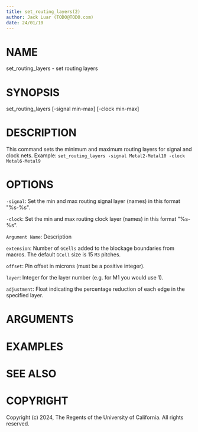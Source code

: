 ```yaml
---
title: set_routing_layers(2)
author: Jack Luar (TODO@TODO.com)
date: 24/01/10
---
```


# NAME

set_routing_layers - set routing layers

# SYNOPSIS

set_routing_layers 
    [-signal min-max]
    [-clock min-max]


# DESCRIPTION

This command sets the minimum and maximum routing layers for signal and clock nets.
Example: `set_routing_layers -signal Metal2-Metal10 -clock Metal6-Metal9`

# OPTIONS

`-signal`:  Set the min and max routing signal layer (names) in this format "%s-%s".

`-clock`:  Set the min and max routing clock layer (names) in this format "%s-%s".

`Argument Name`:  Description

`extension`:  Number of `GCells` added to the blockage boundaries from macros. The default `GCell` size is 15 `M3` pitches.

`offset`:  Pin offset in microns (must be a positive integer).

`layer`:  Integer for the layer number (e.g. for M1 you would use 1).

`adjustment`:  Float indicating the percentage reduction of each edge in the specified layer.

# ARGUMENTS

# EXAMPLES

# SEE ALSO

# COPYRIGHT

Copyright (c) 2024, The Regents of the University of California. All rights reserved.
